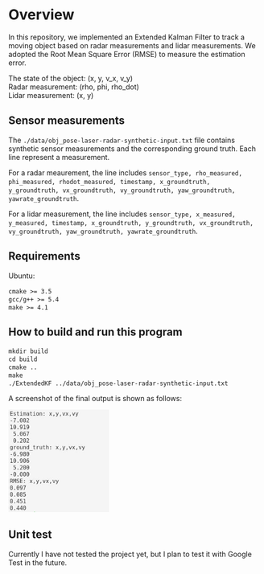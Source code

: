 # Overview
In this repository, we implemented an Extended Kalman Filter to track a moving object based on radar measurements and lidar measurements. We adopted the Root Mean Square Error (RMSE) to measure the estimation error.

The state of the object: (x, y, v_x, v_y)  
Radar measurement: (rho, phi, rho_dot)  
Lidar measurement: (x, y)

## Sensor measurements 
The `./data/obj_pose-laser-radar-synthetic-input.txt` file contains synthetic sensor measurements and the corresponding ground truth. Each line represent a measurement.

For a radar meaurement, the line includes `sensor_type, rho_measured, phi_measured, rhodot_measured, timestamp, x_groundtruth, y_groundtruth, vx_groundtruth, vy_groundtruth, yaw_groundtruth, yawrate_groundtruth`.

For a lidar measurement, the line includes `sensor_type, x_measured, y_measured, timestamp, x_groundtruth, y_groundtruth, vx_groundtruth, vy_groundtruth, yaw_groundtruth, yawrate_groundtruth`.

## Requirements
Ubuntu:
```
cmake >= 3.5
gcc/g++ >= 5.4
make >= 4.1
```

## How to build and run this program

 ```
 mkdir build
 cd build
 cmake ..
 make
 ./ExtendedKF ../data/obj_pose-laser-radar-synthetic-input.txt 
 ```

 A screenshot of the final output is shown as follows:

 <img src="./data/screenshot_final_output.jpg" width="200"/>

## Unit test
Currently I have not tested the project yet, but I plan to test it with Google Test in the future.



